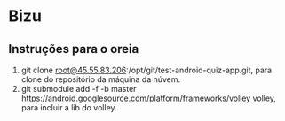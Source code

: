 # Bizu #
## Instruções para o oreia ##
1. git clone root@45.55.83.206:/opt/git/test-android-quiz-app.git, para clone do repositório da máquina 
da núvem.
2. git submodule add -f -b master https://android.googlesource.com/platform/frameworks/volley volley,
para incluir a lib do volley.
